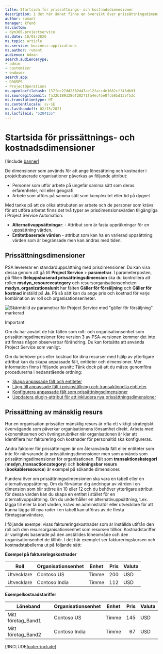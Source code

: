 ```yaml
---
title: Startsida för prissättnings- och kostnadsdimensioner
description: I det här ämnet finns en översikt över prissättningsdimensioner.
author: rumant
manager: kfend
ms.custom:
- dyn365-projectservice
ms.date: 10/01/2020
ms.topic: article
ms.service: business-applications
ms.author: rumant
audience: Admin
search.audienceType:
- admin
- customizer
- enduser
search.app:
- D365PS
- ProjectOperations
ms.openlocfilehash: 137fee27dd2302d47ae12faccde1682cff43db93
ms.sourcegitcommit: fa32b1893286f20271fa4ec4be8fc68bd135f53c
ms.translationtype: HT
ms.contentlocale: sv-SE
ms.lasthandoff: 02/15/2021
ms.locfileid: "5284155"
---
```

# <a name="pricing-and-costing-dimensions-home-page"></a>Startsida för prissättnings- och kostnadsdimensioner

[!include [banner](../includes/psa-now-project-operations.md)]

De dimensioner som används för att ange lönesättning och kostnader i projektbaserade organisationer påverkas av följande attribut:

- Personer som utför arbete på ungefär samma sätt som deras erfarenheter, roll eller geografi
- Arbete som utförs på samma sätt som komplexitet eller tid på dygnet

Med tanke på att de olika attrubuten av arbete och de personer som krävs för att utföra arbetet finns det två typer av prisdimensionsvärden tillgängliga i Project Service Automation: 

- **Alternativuppsättningar**: - Attribut som är fasta uppräkningar för en uppsättning värden.
- **Entitetbaserade värden** - attribut som kan ha en varierad uppsättning värden som är begränsade men kan ändras med tiden.

## <a name="pricing-dimensions"></a>Prissättningsdimensioner

PSA levererar en standarduppsättning med prisdimensioner. Du kan visa dessa genom att gå till **Project Service** > **parametrar**. I parameterposten, på fliken **Beloppsbaserad prissättningsdimension** ska du kontrollera att rollen **msdyn_resourcecategory** och resursorganisationsenheten **msdyn_organizationalunit** har fälten **Gäller för försäljning** och **Gäller för kostnad** inställd på **Ja**. På så sätt kan du ange pris och kostnad för varje kombination av roll och organisationsenheter.

![Skärmbild av parametrar för Project Service med "gäller för försäljning" markerad](media/PS-OOB-parameters.png)

> [!IMPORTANT]
> Om du har använt de här fälten som roll- och organisationsenhet som prissättningsdimensioner före version 3 av PSA-versionen kommer det inte att finnas någon observerbar förändring. Du kan fortsätta att använda Project Service som vanligt. 

Om du behöver pris eller kostnad för dina resurser med hjälp av ytterligare attribut kan du skapa anpassade fält, entiteter och dimensioner. Mer information finns i följande avsnitt: Tänk dock på att du måste genomföra procedurerna i nedanstående ordning:

- [Skapa anpassade fält och entiteter](create-custom-fields-entities.md)
- [Lägg till anpassade fält i prisinställning och transaktionella entiteter](field-references.md)
- [Konfigurera anpassade fält som prissättningsdimensioner](set-up-pricing-dimensions.md)
- [Uppdatera plugin-attribut för att inkludera nya prissättningsdimensioner](update-plug-in-attributes.md)

## <a name="pricing-human-resource-time"></a>Prissättning av mänsklig resurs
Hur en organisation prissätter mänsklig resurs är ofta ett viktigt strategiskt övervägande som påverkar organisationens lönsamhet direkt. Arbeta med ekonomiteamen och övningsrubriker när organisationen är klar att identifiera hur fakturering och kostnader för personaltid ska konfigureras.

Andra faktorer för prissättningen är om återanvända fält eller entiteter som inte för närvarande är prissättningsdimensioner men som används som prissättningsdimensioner för organisationen. Fält som **transaktionskategori** (**msdyn_transactioncategory**) och **bokningsbar resurs** (**bookableresource**) är exempel på sökande dimensioner. 

Fundera över om prissättningsdimensionen ska vara en tabell eller en alternativuppsättning. Om du förväntar dig ändringar av värden i en dimension som blir större än 10 eller 12 och du behöver ytterligare attribut för dessa värden kan du skapa en entitet i stället för en alternativuppsättning. Om du underhåller en alternativuppsättning, t.ex. lägga till eller ta bort värden, krävs en administratör eller utvecklare för att kunna lägga till nya rader i en tabell kan utföras av de flesta företagsanvändare.

I följande exempel visas faktureringskostnader som är inställda utifrån den roll och den resursorganisationsenhet som resursen tillhör. Kostnadstariffer är vanligtvis baserade på den anställdes löneområde och den organisationsenhet de tillhör. I det här exemplet ser faktureringskursen och kostnadstabellerna ut på följande sätt:

**Exempel på faktureringskostnader**

| Roll        | Organisationsenhet    |Enhet      |Pris      |Valuta  |
| ------------|-------------|----------|----------:|----------|
| Utvecklare   | Contoso US  |Timme | 200|USD     |
| Utvecklare   | Contoso India |Timme|   112|USD     |


**Exempelkostnadstariffer**

| Löneband     | Organisationsenhet    |Enhet      |Pris      |Valuta  |
| ----------------|-------------|----------|----------:|----------|
| Mitt företag_Band1 | Contoso US  |Timme | 145|USD     |
| Mitt företag_Band2 | Contoso India |Timme|   67|USD     |


[!INCLUDE[footer-include](../includes/footer-banner.md)]
